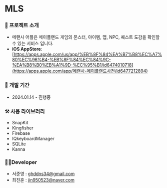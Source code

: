# MLS
### 🏁 프로젝트 소개
- 메랜사 어플은 메이플랜드 게임의 몬스터, 아이템, 맵, NPC, 퀘스트 도감을 확인할 수 있는 서비스 입니다.
- **iOS AppStore**: [https://apps.apple.com/us/app/%EB%8F%84%EA%B7%B8%EC%A7%80%EC%96%B4-%EB%8F%84%EC%84%9C-%EA%B8%B0%EB%A1%9D-%EC%95%B1/id6474010718](https://apps.apple.com/app/메랜사-메이플랜드사전/id6477212894)
### 📅 개발 기간
- 2024.01.14 - 진행중
### ⚒️ 사용 라이브러리
- SnapKit
- Kingfisher
- Firebase
- IQkeyboardManager
- SQLite
- Kanna
### 🧑‍💻Developer
- 서준영 : ghddns34@gmail.com
- 최진훈 : jin950523@naver.com
